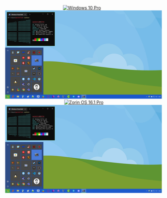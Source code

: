 <div align="center">
<a href="https://github.com/mantekillah/palo-desktops" target="_blank"><img alt="Windows 10 Pro" src="https://img.shields.io/static/v1?logo=windows&label=&message=Windows+10+Pro&color=4aa44b&style=flat-square" height="25" style="padding-right:10px;"/></a>
<a href="https://github.com/mantekillah/palo-desktops" target="_blank"><img src="./win10pro.png"></a>
&nbsp;&nbsp;
<a href="https://github.com/mantekillah/palo-desktops" target="_blank"><img alt="Zorin OS 16.1 Pro" src="https://img.shields.io/static/v1?logo=zorin&label=&message=Windows+10+Pro&color=4aa44b&style=flat-square" height="25" style="padding-right:10px;"/></a>
<a href="https://github.com/mantekillah/palo-desktops" target="_blank"><img src="./win10pro.png"></a>
</div>
